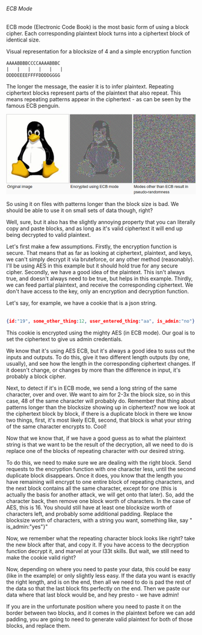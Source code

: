 ###### ECB Mode

ECB mode (Electronic Code Book) is the most basic form of using a block cipher.
Each corresponding plaintext block turns into a ciphertext block of identical size.

Visual representation for a blocksize of 4 and a simple encryption function
```
AAAABBBBCCCCAAAABBBC
|   |   |   |   |   |
DDDDEEEEFFFFDDDDGGGG
```

The longer the message, the easier it is to infer plaintext. Repeating
ciphertext blocks represent parts of the plaintext that also repeat. 
This means repeating patterns appear in the ciphertext - as can be
 seen by the famous ECB penguin.
 
 ![ecbPenguin](https://github.com/C-Sto/Writeups/blob/master/HowTo/Blocks/1.ECB%20Cut%20and%20Paste/ecbPenguin.png)
 
So using it on files with patterns longer than the block size is bad. We 
should be able to use it on small sets of data though, right?

Well, sure, but it also has the slightly annoying property that you can literally 
copy and paste blocks, and as long as it's valid ciphertext it will end up
 being decrypted to valid plaintext.

Let's first make a few assumptions. Firstly, the encryption function is secure. 
That means that as far as looking at ciphertext, plaintext, and keys, we can't simply 
decrypt it via bruteforce, or any other method (reasonably). I'll be using AES in this example 
but it should hold true for any secure cipher. Secondly, we have a good idea of the plaintext. 
This isn't always true, and doesn't always need to be true, but helps in this example. Thirdly, 
we can feed partial plaintext, and receive the corresponding ciphertext. We don't have access 
to the key, only an encryption and decryption function.

Let's say, for example, we have a cookie that is a json string. 

``` json

{id:"19", some_other_thing:12, user_entered_thing:"aa", is_admin:"no"}

```

This cookie is encrypted using the mighty AES (in ECB mode). Our goal is to
set the ciphertext to give us admin credentials.

We know that it's using AES ECB, but it's always a good idea to suss out the 
inputs and outputs. To do this, give it two different length outputs 
(by one, usually), and see how the length in the corresponding ciphertext changes.
If it doesn't change, or changes by more than the difference in input, it's
probably a block cipher. 
 
Next, to detect if it's in ECB mode, we send a long string 
of the same character, over and over. We want to aim for 2-3x the block size,
so in this case, 48 of the same character will probably do. Remember that thing 
about patterns longer than the blocksize showing up in ciphertext? now we look 
at the ciphertext block by block, if there is a duplicate block in there we know
two things, first, it's most likely ECB, second, that block is what your string of the 
same character encrypts to. Cool!

Now that we know that, if we have a good guess as to what the plaintext string 
is that we want to be the result of the decryption, all we need to do is replace 
one of the blocks of repeating character with our desired string.

To do this, we need to make sure we are dealing with the right block. Send 
requests to the encryption function with one character less, until the second 
duplicate block disappears. Once it does, you know that the length you have 
remaining will encrypt to one entire block of repeating characters, and 
the next block contains all the same character, except for one (this is 
actually the basis for another attack, we will get onto that later). So, 
add the character back, then remove one block worth of characters. In the case 
of AES, this is 16. You should still have at least one blocksize worth of 
characters left, and probably some additional padding. Replace the blocksize 
worth of characters, with a string you want, something like, say " is_admin:"yes"}"

Now, we remember what the repeating character block looks like right? take the 
new block after that, and copy it. If you have access to the decryption function 
decrypt it, and marvel at your l33t skills. But wait, we still need to make 
the cookie valid right?

Now, depending on where you need to paste your data, this could be easy (like in the example)
or only slightly less easy. If the data you want is exactly the right length, and is on the end,
then all we need to do is pad the rest of the data so that the last block fits perfectly on 
the end. Then we paste our data where that last block would be, and hey presto - we have 
admin!

If you are in the unfortunate position where you need to paste it on the border between 
two blocks, and it comes in the plaintext before we can add padding, you are going to need 
to generate valid plaintext for both of those blocks, and replace them.
 



